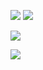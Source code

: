 
![](https://github-readme-stats.vercel.app/api?username=iqbalriiaz&theme=vue-dark&hide_border=false&include_all_commits=false&count_private=true)
![](https://github-readme-streak-stats.herokuapp.com/?user=iqbalriiaz&theme=vue-dark&hide_border=false)


![](https://quotes-github-readme.vercel.app/api?type=horizontal&theme=vue-dark)

[![](https://visitcount.itsvg.in/api?id=iqbalriiaz&icon=0&color=0)](https://visitcount.itsvg.in)
